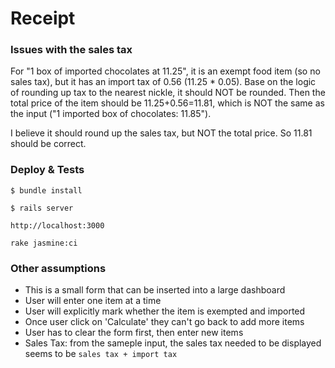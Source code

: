 Receipt
==========
### Issues with the sales tax
For "1 box of imported chocolates at 11.25", it is an exempt food item (so no sales tax), but it has an import tax of 0.56 (11.25 * 0.05). Base on the logic of rounding up tax to the nearest nickle, it should NOT be rounded. Then the total price of the item should be 11.25+0.56=11.81, which is NOT the same as the input ("1 imported box of chocolates: 11.85").

I believe it should round up the sales tax, but NOT the total price. So 11.81 should be correct.

### Deploy & Tests
`$ bundle install`

`$ rails server`

`http://localhost:3000`

`rake jasmine:ci`

### Other assumptions
* This is a small form that can be inserted into a large dashboard
* User will enter one item at a time
* User will explicitly mark whether the item is exempted and imported
* Once user click on 'Calculate' they can't go back to add more items
* User has to clear the form first, then enter new items
* Sales Tax: from the sameple input, the sales tax needed to be displayed seems to be `sales tax + import tax`


